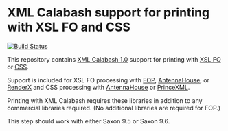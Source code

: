 # XML Calabash support for printing with XSL FO and CSS

[![Build Status](https://travis-ci.org/ndw/xmlcalabash1-print.svg?branch=master)](https://travis-ci.org/ndw/xmlcalabash1-print.svg?branch=master)

This repository contains
[XML Calabash 1.0](http://github.com/ndw/xmlcalabash1) support for
printing with
[XSL FO](http://www.w3.org/standards/techs/xsl#w3c_all) or
[CSS](http://www.w3.org/Style/CSS/).

Support is included for XSL FO processing with
[FOP](https://xmlgraphics.apache.org/fop/),
[AntennaHouse](http://www.antennahouse.com/antenna1/xsl-specification/),
or
[RenderX](http://www.renderx.com/)
and CSS processing with
[AntennaHouse](http://www.antennahouse.com/antenna1/css/)
or
[PrinceXML](http://www.princexml.com/).

Printing with XML Calabash requires these libraries in addition to any
commercial libraries required. (No additional libraries are required
for FOP.)

This step should work with either Saxon 9.5 or Saxon 9.6.
